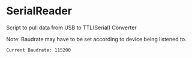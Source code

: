 # SerialReader


Script to pull data from USB to TTL(Serial) Converter

Note:
	Baudrate may have to be set according to device being listened to.
	
	Current Baudrate: 115200
